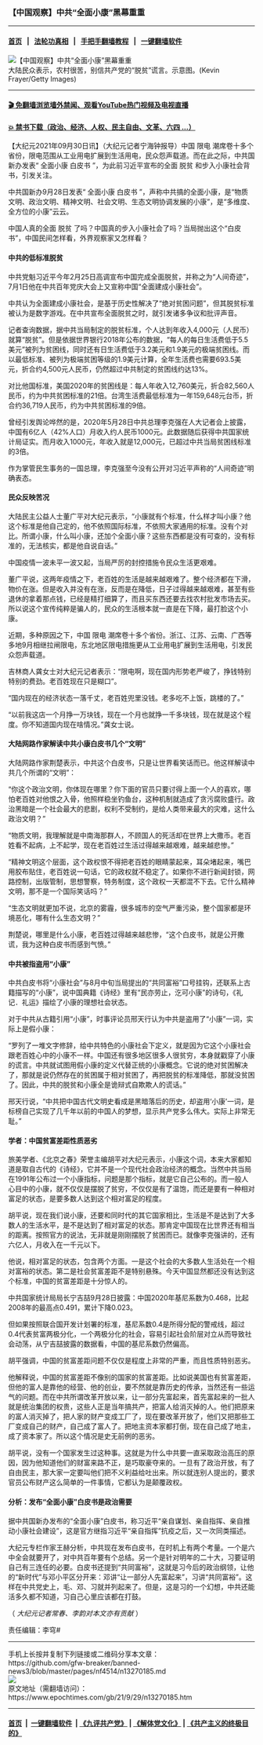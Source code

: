 ### 【中国观察】中共“全面小康”黑幕重重
------------------------

#### [首页](https://github.com/gfw-breaker/banned-news3/blob/master/README.md) &nbsp;&nbsp;|&nbsp;&nbsp; [法轮功真相](https://github.com/begood0513/basic/blob/master/README.md)  &nbsp;&nbsp;|&nbsp;&nbsp; [手把手翻墙教程](https://github.com/gfw-breaker/guides/wiki)  &nbsp;&nbsp;|&nbsp;&nbsp; [一键翻墙软件](https://github.com/gfw-breaker/nogfw/blob/master/README.md)  



<div><img alt="【中国观察】中共“全面小康”黑幕重重" class="attachment-djy_600_400 size-djy_600_400 wp-post-image" src="https://i.epochtimes.com/assets/uploads/2021/02/GettyImages-635601542-800x450-600x400.jpg"/>
<div class="caption">
 大陆民众表示，农村很苦，别信共产党的“脱贫”谎言。示意图。(Kevin Frayer/Getty Images)
</div></div><hr/>

#### [ 🎬  免翻墙浏览墙外禁闻、观看YouTube热门视频及电视直播](https://github.com/gfw-breaker/HelloWorld)

#### [ 💥  禁书下载（政治、经济、人权、民主自由、文革、六四 ...）](https://github.com/gfw-breaker/books/blob/master/README.md)

<div><p>
 【大纪元2021年09月30日讯】（大纪元记者宁海钟报导）中国
 <ok href="https://www.epochtimes.com/gb/tag/%E9%99%90%E7%94%B5.html">
  限电
 </ok>
 潮席卷十多个省份，限电范围从工业用电扩展到生活用电，民众怨声载道。而在此之际，中共国新办发表“
 <ok href="https://www.epochtimes.com/gb/tag/%E5%85%A8%E9%9D%A2%E5%B0%8F%E5%BA%B7.html">
  全面小康
 </ok>
 <ok href="https://www.epochtimes.com/gb/tag/%E7%99%BD%E7%9A%AE%E4%B9%A6.html">
  白皮书
 </ok>
 ”，为此前习近平宣布的全面
 <ok href="https://www.epochtimes.com/gb/tag/%E8%84%B1%E8%B4%AB.html">
  脱贫
 </ok>
 和步入小康社会背书，引发关注。
</p>
<p>
 中共国新办9月28日发表“
 <ok href="https://www.epochtimes.com/gb/tag/%E5%85%A8%E9%9D%A2%E5%B0%8F%E5%BA%B7.html">
  全面小康
 </ok>
 <ok href="https://www.epochtimes.com/gb/tag/%E7%99%BD%E7%9A%AE%E4%B9%A6.html">
  白皮书
 </ok>
 ”，声称中共搞的全面小康，是“物质文明、政治文明、精神文明、社会文明、生态文明协调发展的小康”，是“多维度、全方位的小康”云云。
</p>
<p>
 中国人真的全面
 <ok href="https://www.epochtimes.com/gb/tag/%E8%84%B1%E8%B4%AB.html">
  脱贫
 </ok>
 了吗？中国真的步入小康社会了吗？当局抛出这个“白皮书”，中国民间怎样看，外界观察家又怎样看？
</p>
<h4>
 中共的低标准脱贫
</h4>
<p>
 中共党魁习近平今年2月25日高调宣布中国完成全面脱贫，并称之为“人间奇迹”，7月1日他在中共百年党庆大会上又宣称中国“全面建成小康社会”。
</p>
<p>
 中共认为全面建成小康社会，是基于历史性解决了“绝对贫困问题”，但其脱贫标准被认为是数字游戏。在中共宣布全面脱贫之时，就引发诸多争议和批评声音。
</p>
<p>
 记者查询数据，据中共当局制定的脱贫标准，个人达到年收入4,000元（人民币）就算“脱贫”。但是依据世界银行2018年公布的数据，“每人的每日生活费低于5.5美元”被列为贫困线，同时还有日生活费低于3.2美元和1.9美元的极端贫困线。而以最低标准、被列为极端贫困等级的1.9美元计算，全年生活费也需要693.5美元，折合约4,500元人民币，仍然超过中共制定的贫困线约达13%。
</p>
<p>
 对比他国标准，美国2020年的贫困线是：每人年收入12,760美元，折合82,560人民币，约为中共贫困标准的21倍。台湾生活费最低标准为一年159,648元台币，折合约36,719人民币，约为中共贫困标准的9倍。
</p>
<p>
 曾经引发舆论哗然的是，2020年5月28日中共总理李克强在人大记者会上披露，中国有6亿人（42%人口）月收入约人民币1000元。此数据随后获得中共国家统计局证实。而月收入1000元，年收入就是12,000元，已超过中共当局贫困线标准的3倍。
</p>
<p>
 作为掌管民生事务的一国总理，李克强至今没有公开对习近平声称的“人间奇迹”明确表态。
</p>
<h4>
 民众反映苦况
</h4>
<p>
 大陆民主公益人士董广平对大纪元表示，“小康就有个标准，什么样才叫小康？他这个标准是他自己定的，他不依照国际标准，不依照大家通用的标准。没有个对比。所谓小康，什么叫小康，还加个全面小康？这些东西都是没有可查的，没有标准的，无法核实，都是他自说自话。”
</p>
<p>
 中国疫情一波未平一波又起，当局严厉的封控措施令民众生活更艰难。
</p>
<p>
 董广平说，这两年疫情之下，老百姓的生活是越来越艰难了。整个经济都在下滑，物价在涨。但是收入并没有在涨，反而是在降低，日子过得越来越艰难，甚至有些退休的拿着那点钱，已经是精打细算了，而且买东西还要去找农村批发市场去买。所以说这个宣传纯粹是骗人的，民众的生活根本就一直是在下降，最打脸这个小康。
</p>
<p>
 近期，多种原因之下，中国
 <ok href="https://www.epochtimes.com/gb/tag/%E9%99%90%E7%94%B5.html">
  限电
 </ok>
 潮席卷十多个省份。浙江、江苏、云南、广西等多地9月相继拉闸限电，东北地区限电措施更从工业用电扩展到生活用电，引发民众怨声载道。
</p>
<p>
 吉林商人龚女士对大纪元记者表示：“限电啊，现在国内形势老严峻了，挣钱特别特别的费劲。老百姓现在只是糊口”。
</p>
<p>
 “国内现在的经济状态一落千丈，老百姓兜里没钱。老多吃不上饭，跳楼的了。”
</p>
<p>
 “以前我这店一个月挣一万块钱，现在一个月也就挣一千多块钱，现在就是这个程度。你不知道国内现在啥情况。”龚女士说。
</p>
<h4>
 大陆网路作家解读中共小康白皮书几个“文明”
</h4>
<p>
 大陆网路作家荆楚表示，中共这个白皮书，只是让世界看笑话而已。他这样解读中共几个所谓的“文明”：
</p>
<p>
 “你这个政治文明，你体现在哪里？你下面的官员只要讨得上面一个人的喜欢，哪怕老百姓对他恨之入骨，他照样稳坐钓鱼台，这种机制就造成了贪污腐败盛行。政治黑暗是一个社会最大的悲剧，权利不受制约，是给人类带来最大的灾难，这什么政治文明？”
</p>
<p>
 “物质文明，我理解就是中南海那群人，不顾国人的死活却在世界上大撒币。老百姓看不起病，上不起学，现在老百姓过生活过得越来越艰难，越来越悲惨。”
</p>
<p>
 “精神文明这个层面，这个政权恨不得把老百姓的眼睛蒙起来，耳朵堵起来，嘴巴用胶布贴住，老百姓说一句话，它的政权就不稳定了。如果你不进行新闻封锁，网路控制，出版管制，思想警察，特务制度，这个政权一天都混不下去。它什么精神文明，那不是一个国际笑话吗？”
</p>
<p>
 “生态文明就更加不说，北京的雾霾，很多城市的空气严重污染，整个国家都是环境恶化，哪有什么生态文明？”
</p>
<p>
 荆楚说，哪里是什么小康，老百姓过得越来越悲惨，“这个白皮书，就是公开撒谎，我为这种白皮书而感到气愤。”
</p>
<h4>
 中共被指盗用“小康”
</h4>
<p>
 中共白皮书将“小康社会”与8月中旬当局提出的“共同富裕”口号挂钩，还联系上古籍描写的“小康”，说中国典籍《诗经》里有“民亦劳止，汔可小康”的诗句，《礼记．礼运》描绘了小康的理想社会状态。
</p>
<p>
 对于中共从古籍引用“小康”，时事评论员邢天行认为中共是盗用了“小康”一词，实际上是假小康：
</p>
<p>
 “罗列了一堆文字修辞，给中共特色的小康社会下定义，就是因为它这个小康社会跟老百姓心中的小康不一样。中国还有很多地区很多人很贫穷，本身就戳穿了小康的谎言。中共就试图用假小康的定义代替正统的小康概念。它说的绝对贫困解决了，那就是说仍然存在的贫困属于相对贫困了，再把脱贫的标准降低，那就没贫困了。因此，中共的脱贫和小康全是诡辩式自欺欺人的谎话。”
</p>
<p>
 邢天行说，“中共把中国古代文明史看成是黑暗落后的历史，却盗用‘小康’一词，是标榜自己实现了几千年以前的中国人的梦想，显示共产党多么伟大。实际上非常无耻。”
</p>
<h4>
 学者：中国贫富差距性质恶劣
</h4>
<p>
 旅美学者、《北京之春》荣誉主编胡平对大纪元表示，小康这个词，本来大家都知道是取自古代的《诗经》，它并不是一个现代社会政治经济的概念。当然中共当局在1991年公布过一个小康指标，问题是那个指标，就是它自己公布的。而一般人心目中的小康，就不仅仅是摆脱了贫穷，不仅仅是有了温饱，而还是要有一种相对富足的状态，是要多数人达到这个相对富足的程度。
</p>
<p>
 胡平说，现在我们说小康，还要和同时代的其它国家相比，生活是不是达到了大多数人的生活水平，是不是达到了相对富足的状态。那肯定中国现在比世界还有相当的距离。按照官方的说法，无非就是刚刚摆脱了贫困而已。就像李克强讲的，还有六亿人，月收入在一千元以下。
</p>
<p>
 他说，相对富足的状态，包含两个方面。一是这个社会的大多数人生活处在一个相对富裕的状态。第二是社会贫富差距不是特别悬殊。今天中国显然都还没有达到这个标准，中国的贫富差距是十分惊人的。
</p>
<p>
 中共国家统计局局长宁吉喆9月28日披露：中国2020年基尼系数为0.468，比起2008年的最高点0.491，累计下降0.023。
</p>
<p>
 但如果按照联合国开发计划署的标准，基尼系数0.4是所得分配的警戒线，超过0.4代表贫富两极分化，一个两极分化的社会，容易引起社会阶层对立从而导致社会动荡，从宁吉喆披露的数据看，中国的基尼系数仍然偏高。
</p>
<p>
 胡平强调，中国的贫富差距问题不仅仅是程度上非常的严重，而且性质特别恶劣。
</p>
<p>
 他解释说，中国的贫富差距不像别的国家的贫富差距。比如说美国也有贫富差距，但他的富人是靠他的经营、他的创业，要不然就是靠历史的传承，当然还有一些运气的问题。而在中共所谓改革开放以来，让一部分先富起来，首先富起来的一批人就是统治集团的权贵，这些人正是当年搞共产，把富人给消灭掉的人。他们把原来的富人消灭掉了，把人家的财产变成工厂了，现在要改革开放了，他们又把那些工厂变成自己的财产，自己成了富人了。把地主资本家都打倒，现在自己成了地主，成了资本家了。所以这个情况是史无前例的恶劣。
</p>
<p>
 胡平说，没有一个国家发生过这种事。这就是为什么中共要一直采取政治高压的原因，因为他知道他们的财富来路不正，是巧取豪夺来的。一旦有了政治开放，有了自由民主，那大家一定要叫他们把不义利益给吐出来。所以就连别人提出的，要求官员公布财产这么简单的一件事情，它都认为是颠覆政权。
</p>
<h4>
 分析：发布“全面小康”白皮书是政治需要
</h4>
<p>
 据中共国新办发布的“全面小康”白皮书，称习近平“亲自谋划、亲自指挥、亲自推动小康社会建设”，这是官方继指习近平“亲自指挥”抗疫之后，又一次同类描述。
</p>
<p>
 大纪元专栏作家王赫分析，中共现在发布白皮书，在时机上有两个考量。一个是六中全会就要开了，对中共百年要有个总结。另一个是针对明年的二十大，习要证明自己有三连任的必要。白皮书还提到“共同富裕”，这就是习今后的政治纲领，让他的“新时代”与邓小平区分开来：邓讲“让一部分人先富起来”，习讲“共同富裕”。这样在中共党史上，毛、邓、习就并列起来了。但是，这是习的一个幻想，中共还能活多久都不知道，习自己心里应该都在打鼓。
</p>
<p>
 （
 <em>
  大纪元记者常春、李韵对本文亦有贡献
 </em>
 ）
</p>
<p>
 责任编辑：李穹#
 <em>
  <br/>
 </em>
</p>
</div>
<hr/>
手机上长按并复制下列链接或二维码分享本文章：<br/>
https://github.com/gfw-breaker/banned-news3/blob/master/pages/nf4514/n13270185.md <br/>
<a href='https://github.com/gfw-breaker/banned-news3/blob/master/pages/nf4514/n13270185.md'><img src='https://github.com/gfw-breaker/banned-news3/blob/master/pages/nf4514/n13270185.md.png'/></a> <br/>
原文地址（需翻墙访问）：https://www.epochtimes.com/gb/21/9/29/n13270185.htm


------------------------
#### [首页](https://github.com/gfw-breaker/banned-news3/blob/master/README.md) &nbsp;|&nbsp; [一键翻墙软件](https://github.com/gfw-breaker/nogfw/blob/master/README.md) &nbsp;| [《九评共产党》](https://github.com/gfw-breaker/9ping.md/blob/master/README.md#九评之一评共产党是什么) | [《解体党文化》](https://github.com/gfw-breaker/jtdwh.md/blob/master/README.md) | [《共产主义的终极目的》](https://github.com/gfw-breaker/gczydzjmd.md/blob/master/README.md)


<img src='http://gfw-breaker.win/banned-news3/pages/nf4514/n13270185.md' width='0px' height='0px'/>